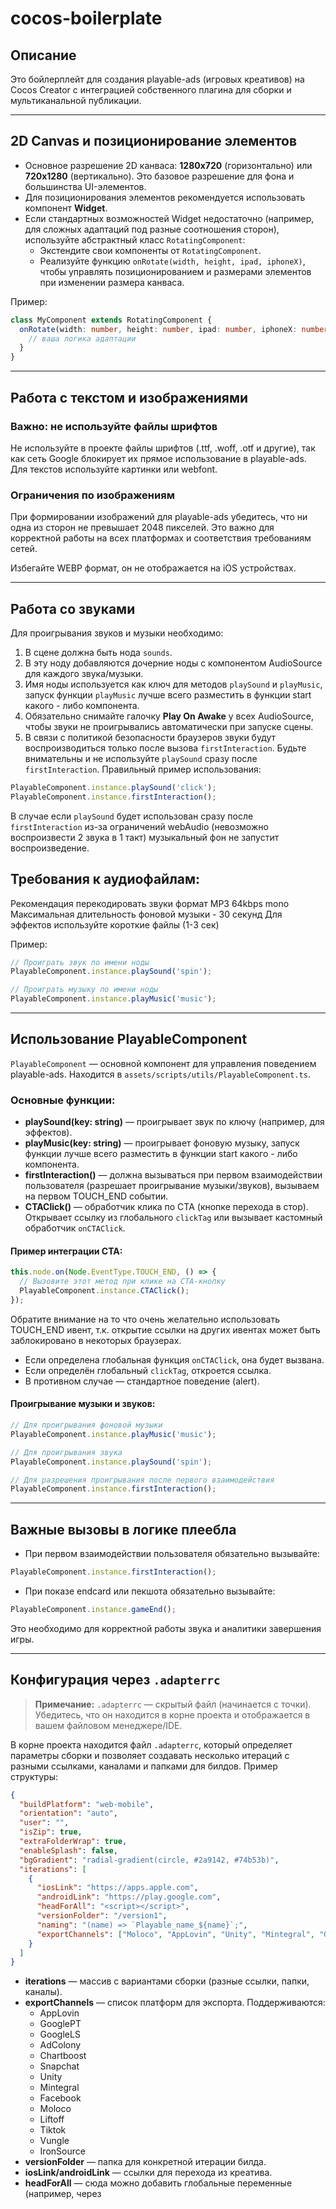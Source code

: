 # cocos-boilerplate

## Описание

Это бойлерплейт для создания playable-ads (игровых креативов) на Cocos Creator с интеграцией собственного плагина для сборки и мультиканальной публикации.

---

## 2D Canvas и позиционирование элементов

- Основное разрешение 2D канваса: **1280x720** (горизонтально) или **720x1280** (вертикально). Это базовое разрешение для фона и большинства UI-элементов.
- Для позиционирования элементов рекомендуется использовать компонент **Widget**.
- Если стандартных возможностей Widget недостаточно (например, для сложных адаптаций под разные соотношения сторон), используйте абстрактный класс `RotatingComponent`:
  - Экстендите свои компоненты от `RotatingComponent`.
  - Реализуйте функцию `onRotate(width, height, ipad, iphoneX)`, чтобы управлять позиционированием и размерами элементов при изменении размера канваса.

Пример:
```ts
class MyComponent extends RotatingComponent {
  onRotate(width: number, height: number, ipad: number, iphoneX: number) {
    // ваша логика адаптации
  }
}
```

---

## Работа с текстом и изображениями

### Важно: не используйте файлы шрифтов

Не используйте в проекте файлы шрифтов (.ttf, .woff, .otf и другие), так как сеть Google блокирует их прямое использование в playable-ads. Для текстов используйте картинки или webfont.

### Ограничения по изображениям

При формировании изображений для playable-ads убедитесь, что ни одна из сторон не превышает 2048 пикселей. Это важно для корректной работы на всех платформах и соответствия требованиям сетей.

Избегайте WEBP формат, он не отображается на iOS устройствах.

---

## Работа со звуками

Для проигрывания звуков и музыки необходимо:

1. В сцене должна быть нода `sounds`.
2. В эту ноду добавляются дочерние ноды с компонентом AudioSource для каждого звука/музыки.
3. Имя ноды используется как ключ для методов `playSound` и `playMusic`, запуск функции `playMusic` лучше всего разместить в функции start какого - либо компонента.
4. Обязательно снимайте галочку **Play On Awake** у всех AudioSource, чтобы звуки не проигрывались автоматически при запуске сцены.
5. В связи с политикой безопасности браузеров звуки будут воспроизводиться только после вызова `firstInteraction`. Будьте внимательны и не используйте `playSound` сразу после `firstInteraction`. 
Правильный пример использования:
```ts
PlayableComponent.instance.playSound('click');
PlayableComponent.instance.firstInteraction();
```
В случае если `playSound` будет использован сразу после `firstInteraction` из-за ограничений webAudio (невозможно воспроизвести 2 звука в 1 такт) музыкальный фон не запустит воспроизведение.

## Требования к аудиофайлам:

Рекомендация перекодировать звуки формат MP3 64kbps mono
Максимальная длительность фоновой музыки - 30 секунд
Для эффектов используйте короткие файлы (1-3 сек)

Пример:
```ts
// Проиграть звук по имени ноды
PlayableComponent.instance.playSound('spin');

// Проиграть музыку по имени ноды
PlayableComponent.instance.playMusic('music');
```

---

## Использование PlayableComponent

`PlayableComponent` — основной компонент для управления поведением playable-ads. Находится в `assets/scripts/utils/PlayableComponent.ts`.

### Основные функции:

- **playSound(key: string)** — проигрывает звук по ключу (например, для эффектов).
- **playMusic(key: string)** — проигрывает фоновую музыку, запуск функции лучше всего разместить в функции start какого - либо компонента.
- **firstInteraction()** — должна вызываться при первом взаимодействии пользователя (разрешает проигрывание музыки/звуков), вызываем на первом TOUCH_END событии.
- **CTAClick()** — обработчик клика по CTA (кнопке перехода в стор). Открывает ссылку из глобального `clickTag` или вызывает кастомный обработчик `onCTAClick`.

#### Пример интеграции CTA:

```ts
this.node.on(Node.EventType.TOUCH_END, () => {
  // Вызовите этот метод при клике на CTA-кнопку
  PlayableComponent.instance.CTAClick();
});
```

Обратите внимание на то что очень желательно использовать TOUCH_END ивент, т.к. открытие ссылки на других ивентах может быть заблокировано в некоторых браузерах.

- Если определена глобальная функция `onCTAClick`, она будет вызвана.
- Если определён глобальный `clickTag`, откроется ссылка.
- В противном случае — стандартное поведение (alert).

#### Проигрывание музыки и звуков:

```ts
// Для проигрывания фоновой музыки
PlayableComponent.instance.playMusic('music');

// Для проигрывания звука
PlayableComponent.instance.playSound('spin');

// Для разрешения проигрывания после первого взаимодействия
PlayableComponent.instance.firstInteraction();
```

---

## Важные вызовы в логике плеебла

- При первом взаимодействии пользователя обязательно вызывайте:

```ts
PlayableComponent.instance.firstInteraction();
```

- При показе endcard или пекшота обязательно вызывайте:

```ts
PlayableComponent.instance.gameEnd();
```

Это необходимо для корректной работы звука и аналитики завершения игры.

---

## Конфигурация через `.adapterrc`

> **Примечание:** `.adapterrc` — скрытый файл (начинается с точки). Убедитесь, что он находится в корне проекта и отображается в вашем файловом менеджере/IDE.

В корне проекта находится файл `.adapterrc`, который определяет параметры сборки и позволяет создавать несколько итераций с разными ссылками, каналами и папками для билдов. Пример структуры:

```json
{
  "buildPlatform": "web-mobile",
  "orientation": "auto",
  "user": "",
  "isZip": true,
  "extraFolderWrap": true,
  "enableSplash": false,
  "bgGradient": "radial-gradient(circle, #2a9142, #74b53b)",
  "iterations": [
    {
      "iosLink": "https://apps.apple.com",
      "androidLink": "https://play.google.com",
      "headForAll": "<script></script>",
      "versionFolder": "/version1",
      "naming": "(name) => `Playable_name_${name}`;",
      "exportChannels": ["Moloco", "AppLovin", "Unity", "Mintegral", "GooglePT", "GoogleLS", "Vungle", "IronSource"]
    }
  ]
}
```

- **iterations** — массив с вариантами сборки (разные ссылки, папки, каналы).
- **exportChannels** — список платформ для экспорта. Поддерживаются:
  - AppLovin
  - GooglePT
  - GoogleLS
  - AdColony
  - Chartboost
  - Snapchat
  - Unity
  - Mintegral
  - Facebook
  - Moloco
  - Liftoff
  - Tiktok
  - Vungle
  - IronSource
- **versionFolder** — папка для конкретной итерации билда.
- **iosLink/androidLink** — ссылки для перехода из креатива.
- **headForAll** — сюда можно добавить глобальные переменные (например, через <script>), которые будут доступны в коде плеебла для переключения между вариациями или передачи параметров.
- **bgGradient** — CSS фон загрузчика (background). 
- **logoPath** — путь к изображению логотипа для загрузчика (например, "assets/images/logo.png").
- **ctaPath** — путь к изображению CTA-кнопки на загрузчике (например, "assets/images/playNow.png").
- **user** — обязательный параметр для доступа к плагину сборки. Без него сборка playable невозможна. За логином обращайтесь к владельцу репозитория.

---

## Сборка и публикация

1. Настройте `.adapterrc` под нужные платформы и ссылки.
2. Соберите проект в Cocos Creator:
   - В меню выберите **Project > Build**.
   - В открывшемся окне выберите платформу **web-mobile**.
   - Переключатель **WebGL 2.0** выставьте в **OFF**.
   - Переключатель **Bundle mode of native code** выберите **asmjs**.
3. Запустите сборку и дождитесь формирования всех версий и папок
4. В результате получите папки с готовыми креативами для разных каналов.

**Важно:** итоговый размер креатива (архива или папки) не должен превышать **5 мегабайт** — это требование большинства рекламных сетей.

## Инструменты тестирования
Онлайн-валидаторы:

- AppLovin: https://p.applov.in/playablePreview
- Mintegral: https://www.playturbo.com/review
- Facebook: https://developers.facebook.com/tools/playable-preview/

Мобильные приложения для теста:

- Unity Ad Testing (Android) https://play.google.com/store/apps/details?id=com.unity3d.auicreativetestapp
- Unity Ad Testing (iOS) https://apps.apple.com/app/ad-testing/id1463016906

Что проверять:

Корректность CTA-переходов
Автоплей звуков (должны быть отключены)
Размер билда (<5MB)
Адаптивность под разные разрешения

## Создание ссылки на креатив
После процесса сборки если всё сделано правильно в папке build вы увидите файл single-file-3x, загрузите его на наш сервис http://188.120.255.119:3001/uploader
Сервис сформирует ссылку, которую вы можете отправить нам для дальнейшего тестирования и фидбека

---

Если нужно добавить детали по запуску сборки или особенностям плагина — уточните, и я дополню инструкцию.
